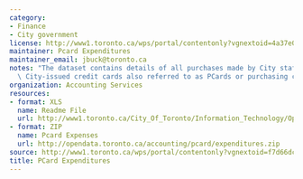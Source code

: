 ```yaml
---
category:
- Finance
- City government
license: http://www1.toronto.ca/wps/portal/contentonly?vgnextoid=4a37e03bb8d1e310VgnVCM10000071d60f89RCRD
maintainer: Pcard Expenditures
maintainer_email: jbuck@toronto.ca
notes: "The dataset contains details of all purchases made by City staff members using\
  \ City-issued credit cards also referred to as PCards or purchasing cards. \_\_"
organization: Accounting Services
resources:
- format: XLS
  name: Readme File
  url: http://www1.toronto.ca/City_Of_Toronto/Information_Technology/Open_Data/Data_Sets/Assets/Files/PCard_Expenditures_Readme.xls
- format: ZIP
  name: Pcard Expenses
  url: http://opendata.toronto.ca/accounting/pcard/expenditures.zip
source: http://www1.toronto.ca/wps/portal/contentonly?vgnextoid=f7d66dc329171310VgnVCM1000003dd60f89RCRD&vgnextchannel=1a66e03bb8d1e310VgnVCM10000071d60f89RCRD
title: PCard Expenditures
---
```

